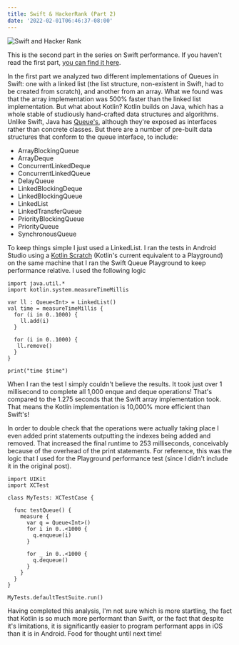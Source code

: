 ```yaml
---
title: Swift & HackerRank (Part 2)
date: '2022-02-01T06:46:37-08:00'
---
```

![Swift and Hacker Rank](/blog-v3/assets/kt.png)

This is the second part in the series on Swift performance.  If you haven't read the first part, <a href="/post/swift-hackerrank-part-1/">you can find it here</a>. 

In the first part we analyzed two different implementations of Queues in Swift: one with a linked list (the list structure, non-existent in Swift, had to be created from scratch), and  another from an array.  What we found was that the array implementation was 500% faster than the linked list implementation.  But what about Kotlin?  Kotlin builds on Java, which has a whole stable of studiously hand-crafted data structures and algorithms.  Unlike Swift, Java has [Queue's](https://docs.oracle.com/javase/8/docs/api/java/util/Queue.html), although they're exposed as interfaces rather than concrete classes.  But there are a number of pre-built data structures that conform to the queue interface, to include: 

* ArrayBlockingQueue
* ArrayDeque
* ConcurrentLinkedDeque
* ConcurrentLinkedQueue
* DelayQueue
* LinkedBlockingDeque
* LinkedBlockingQueue
* LinkedList
* LinkedTransferQueue
* PriorityBlockingQueue
* PriorityQueue
* SynchronousQueue

To keep things simple I just used a LinkedList.  I ran the tests in Android Studio using a [Kotlin Scratch](https://kotlinlang.org/docs/run-code-snippets.html#running-as-repl) (Kotlin's current equivalent to a Playground) on the same machine that I ran the Swift Queue Playground to keep performance relative. I used the following logic

```
import java.util.*
import kotlin.system.measureTimeMillis

var ll : Queue<Int> = LinkedList()
val time = measureTimeMillis {
  for (i in 0..1000) {
    ll.add(i)
  }

  for (i in 0..1000) {
   ll.remove()
  }
}

print("time $time")
```

When I ran the test I simply couldn't believe the results.  It took just over 1 millisecond to complete all 1,000 enque and deque operations! That's compared to the 1.275 seconds that the Swift array implementation took.  That means the Kotlin implementation is 10,000% more efficient than Swift's!

In order to double check that the operations were actually taking place I even added print statements outputting the indexes being added and removed.  That increased the final runtime to 253 milliseconds, conceivably because of the overhead of the print statements.  For reference, this was the logic that I used for the Playground performance test (since I didn't include it in the original post).

```
import UIKit
import XCTest

class MyTests: XCTestCase {

  func testQueue() {
    measure {
      var q = Queue<Int>()
      for i in 0..<1000 {
        q.enqueue(i)
      }

      for _ in 0..<1000 {  
        q.dequeue()
      }
    }
  }
}

MyTests.defaultTestSuite.run()
```
Having completed this analysis, I'm not sure which is more startling, the fact that Kotlin is so much more performant than Swift, or the fact that despite it's limitations, it is significantly easier to program performant apps in iOS than it is in Android.  Food for thought until next time!
